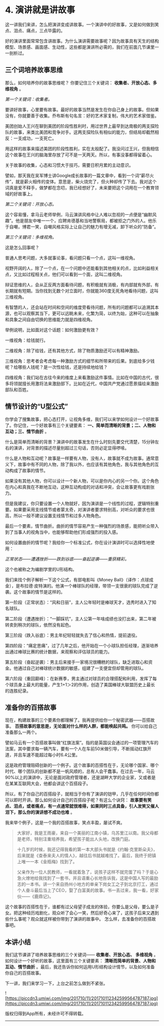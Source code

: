 # 4. 演讲就是讲故事

这一讲我们来讲，怎么把演讲变成讲故事。一个演讲中的好故事，又是如何做到笑点、泪点、痛点，三点毕露的。

好的演讲里面常常包含讲故事。为什么演讲需要故事呢？因为故事具有天生的结构模型、场景感、画面感、生动性，这些都是演讲所必需的，我们在前面几节课里一一剖析过。

## 三个词培养故事思维

那么，如何培养你的故事思维呢？ 你要记住三个关键词： **收集者、开放心态、多维视角** 。  

 *第一个关键词：收集者。*

要讲好故事，心里要有故事。最好的故事当然是发生在你自己身上的故事。但如果没有，你就要善于收集。乔布斯有句名言：好的艺术家复制，伟大的艺术家借鉴。

美团创始人王兴在聊到美团的阶段性胜利时，用过世界上最早到达南极的两支探险队的故事，来类比美团和竞争对手。这两支探险队有相似的能力，但结局却截然相反：一支成功，一支死亡。

用这样的故事来描述美团的阶段性胜利，实在太般配了。我没问过王兴，但我相信这个故事在王兴的脑海里存放了可不是一天两天。所以，有事没事都得留着心。

关于故事的收集，心态和习惯大于技巧，需要日积月累的主动意识。

譬如，那天我在吴军博士讲Google成长故事的一篇文章中，看到一个词“薪尽火传”，就是薪火相传的变体。意思是，柴火烧完了，但火种却传了下去。我对这个词真是爱不释手，做梦都在念叨，我已经想好了，未来要把这个词用在一个教育领域的好故事上。  

 *第二个关键词：开放心态。*

这个容易懂，拿马云老师举例，马云演讲风格中让人难以忽视的一点便是“幽默风趣”。他是朋友中唯一一个，应聘肯德基和当地警察局，都被拒之门外的人。他乐于自嘲，博君一笑，自嘲风格实际上让自己的魅力有增无减，卸下听众的“防备”。

 *第三个关键词：多维视角。*

这是怎么回事呢？

普通人思考问题，大多就事论事，看问题只看一个点，这叫一维视角。

视野开阔的人，除了一个点，在一个问题中还能看到其他相关的点，比如利益相关点，又比如过程相关点，他们可以看到一个面，这叫二维视角。

辩证思维的人，会从正反两方面看待问题，有积极就有消极，有内部就有外部，有长期就有短期。当你找到无数个对立面时，你就能360度无死角地看待问题，这叫三维视角。

有智慧的人，还会站在时间和空间的维度旁看待问题，所有的问题都可以追溯其本源，也可以观察其当下，更可以远眺未来，化繁为简，以终为始，这种可以在抽象和具象之间自由切换的思维能力就是四维视角。

举例说明，比如面对这个话题：如何激励更有效？

一维视角：给钱就行。

二维视角：除了给钱，还有其他方式，除了物质激励还可以有精神激励。

三维视角：思考者会考虑每一种激励方式的细节和所带来的后果。到底给多少钱呢？给哪些人钱呢？是一次性给钱，还是持续地给钱？

四维视角：我们站在古往今来的维度上来看激励这件事情。比如在中国的古代，很多将领就擅长用激将法来激励部下。比如在近代，中国共产党通过愿景描绘来激励部队和百姓。

## 情节设计的“U型公式”

你学会了搜集故事，把心态打开，让视角多维，我们可以来学如何设计一个好故事了。你记住，一个好故事有三个关键要素： **一、简单而清晰的背景；二、人物和互动；三、情节曲折** 。

什么是简单而清晰的背景？演讲中的故事发生在什么时刻先要交代清楚，15分钟左右的演讲，对背景的描述尽量别超过三句话，否则必定显得啰嗦。

什么是人物和互动呢？故事是一样要有人物，没有人，故事就不成为故事。通常意义下，故事中有不同的人物，除了我以外，也应该有其他角色，我与其他角色的互动构成了故事的情节。

如果没有其他人物，你可以设计一个新人物，可以是你内心的另一个你。这个角色在内心和真我在不断地互动，这种互动构成的对话和冲突，会让故事更有戏剧张力。

但是我建议，你只要设置一个人物就好，因为演讲是一个线性的过程，逻辑特别重要。如果要采用支线情节或者蒙太奇，对演讲者要求特别高，对听众的要求也很高，所以一般不建议设置支线情节和过多人物角色。

最后一个要素，情节曲折。曲折的情节容易产生一种强烈的场景感，能把听众带入到了当事人的视角当中，也能够帮助他们形成强烈的投入感。

如何设置曲折的情节呢？我给你一个标准公式，你在设计演讲时可以选择性地使用：

 *正常状态——遭遇挫折——跌到谷底——奋起逆袭——重获精彩。*

这个也被称之为编剧学里的U形结构。

我们来找个例子解析一下这个公式，有部电影叫《Money Ball》（译作：点球成金），是布拉德·皮特演的。他演一个棒球队的经理，带领一支很衰的球队完成了逆袭。这个故事的情节是这样的。

第一阶段（正常状态）：“风和日丽”，主人公年轻时是棒球天才，选秀时进入了知名球队。

第二阶段（遭遇挫折）：“一脚踩坑”，主人公第一年啥成绩也没打出来，第二年被转卖到稍次的球队，依然没有起色。

第三阶段（跌入谷底）：男主年纪轻轻就失去了信心和热情，提前退役。

第四阶段：“痛定思痛”，过了几年之后，他开始在一个小球队担任经理，逐渐培养出通过棒球比赛的统计数据，来观察和评估球员的能力。

第五阶段（奋起逆袭）：男主后来接手一家境况很糟糕的球队，缺乏进取心和资金。他通过自己对棒球统计数据的敏感，组建了一支便宜但却管用的球队。

第六阶段（重回巅峰）：在新赛季，男主通过对球员的合理搭配和利用，发挥了每个球员身上最大的能量，产生1+1＞2的作用，创造了美国棒球大联盟历史上最长的连胜纪录。

## 准备你的百搭故事

现在，构建故事的三个要素你都理解了。我再提供给你一个秘密武器——百搭故事。 **百搭故事的意思是，无论面对什么样的人群，都能唤起共鸣。** 你可以给自己准备那么一两个。

譬如马云有一个百搭故事叫做“红旗法案”。指的是英国议会通过的一项管理汽车的法案，其中要求每一辆汽车，要有一个人在车前50米做引导，不断摇动红旗开道，并且车速不能超过每小时6.4公里。

这是政府管理阻碍创新的一个例子。这个故事的百搭性在于，无论哪个国家、哪个时代、哪个团队的创新都不是一帆风顺的，总有人会干蠢事。在过去一年，马云90%以上的演讲中，无论是面对政府管理者，还是湖畔大学的企业家，又或者是在某某互联网大会，他都会讲这个百搭段子。

所以，有了你自己的百搭段子，就相当于你有了演讲的铠甲，几乎在任何时间你都可以即时开讲。那么如何设计自己的百搭段子呢？有这么个诀窍： **故事要有笑点、泪点，或者痛点，有一点通常就很难得，如果同时三点具备，引人发笑又催人泪下，那么你的演讲想不成功也难** 。

我来举个例子，这是一个我的百搭故事，笑点丰盈，屡试不爽。

> 大家好，我是王雨豪，来自一个美丽的江南小镇，乌苏里江以南。我父母都是老师，特别注重培养我，希望孩子能出人头地，改换门庭。
> 
> 
> 
> 十几岁的时候，我还记得我看的第一本大部头书就是《约翰·克里斯朵夫》，后来就是《查泰来夫人的情人》，越往后书就越难找了。最后，我终于把镇上唯一一本《金瓶梅》找到了。
> 
> 
> 
> 父亲作为一位人民教师，一看就着急了，说孩子这样不就完蛋了吗？于是心急火燎地给我找到了一套书，并且语重心长地告诉我，这是中国人写的最励志的一本书。讲一个来自扬州小地方的单亲下岗女工之子到北京打工，通过个人奋斗最后当上了CEO，娶了白富美的故事。书一丢过来，我一看，好家伙——《鹿鼎记》。

这个故事的百搭性在于，谁都有过父母望子成龙的体验，你要么是父母，要么是子女。把这种经历戏剧化，观众听了会心一笑，然后好奇心来了，这孩子后来又遇到些什么事呢？观众就这样被你带到了演讲的故事中。 怎么样，去准备你的百搭故事吧。

## 本讲小结

我们这节课讲了培养故事思维的三个关键词—— **收集者、开放心态、 多维视角** 。如何设计一个好听的故事，这里面有三个关键要素： **清晰而简单的背景、人物和互动、情节曲折** 。最后，我还告诉你如何运用U形结构设计情节，以及如何准备你自己的百搭故事。

下一讲，我们来学习一下，上台之前怎么做到不紧张。

![https://piccdn3.umiwi.com/img/201710/11/201710112342599564787187.jpg](https://piccdn3.umiwi.com/img/201710/11/201710112342599564787187.jpg)

版权归得到App所有，未经许可不得转载。

---
